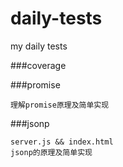 # daily-tests
my daily tests

###coverage

###promise
```
理解promise原理及简单实现

```

###jsonp
```
server.js && index.html
jsonp的原理及简单实现

```
